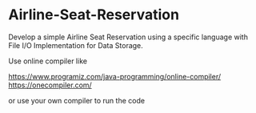 # Airline-Seat-Reservation

Develop a simple Airline Seat Reservation using a specific language with File I/O Implementation for Data Storage.

Use online compiler like 

https://www.programiz.com/java-programming/online-compiler/ 
https://onecompiler.com/

or use your own compiler to run the code
